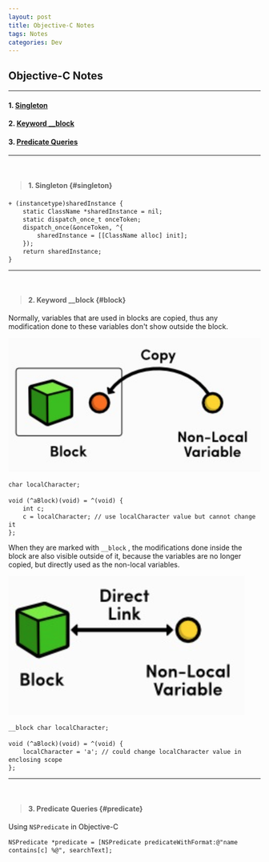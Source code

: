 ```yaml
---
layout: post
title: Objective-C Notes
tags: Notes
categories: Dev
---
```


## Objective-C Notes

---

#### 1. [Singleton](#singleton)
#### 2. [Keyword __block](#block)
#### 3. [Predicate Queries](#predicate)

---

<br>

> #### 1. Singleton {#singleton}

```objc
+ (instancetype)sharedInstance {
    static ClassName *sharedInstance = nil;
    static dispatch_once_t onceToken;
    dispatch_once(&onceToken, ^{
        sharedInstance = [[ClassName alloc] init];
    });
    return sharedInstance;
}
```

---

<br>

> #### 2. Keyword __block {#block}

Normally, variables that are used in blocks are copied, thus any modification done to these variables don't show outside the block. 

![block](/images/block/block2.png)

```objc
char localCharacter;

void (^aBlock)(void) = ^(void) {
    int c;
    c = localCharacter; // use localCharacter value but cannot change it
};
```

When they are marked with `__block` , the modifications done inside the block are also visible outside of it, because the variables are no longer copied, but directly used as the non-local variables.

![block](/images/block/block1.png)

```objc
__block char localCharacter;

void (^aBlock)(void) = ^(void) {
    localCharacter = 'a'; // could change localCharacter value in enclosing scope
};
```

---

<br>

> #### 3. Predicate Queries {#predicate}

Using `NSPredicate` in Objective-C

```objc
NSPredicate *predicate = [NSPredicate predicateWithFormat:@"name contains[c] %@", searchText];
```



